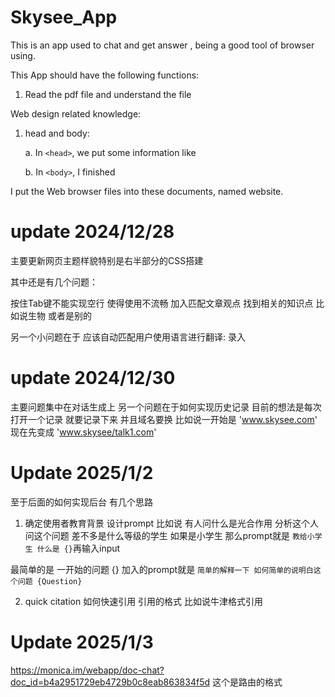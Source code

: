 # Skysee_App
This is an app used to chat and get answer , being a good tool of browser using. 

This App should have the following functions:
1. Read the pdf file and understand the file



Web design related knowledge: 

1. head and body:
   
   a. In `<head>`, we put some information like 
   
   b. In `<body>`, I finished

I put the Web browser files into these documents, named website. 

# update 2024/12/28
主要更新网页主题样貌特别是右半部分的CSS搭建 

其中还是有几个问题：

   按住Tab键不能实现空行 使得使用不流畅 
加入匹配文章观点 找到相关的知识点 比如说生物 或者是别的 

另一个小问题在于 应该自动匹配用户使用语言进行翻译: 录入

# update 2024/12/30

主要问题集中在对话生成上 
另一个问题在于如何实现历史记录 目前的想法是每次打开一个记录 就要记录下来 并且域名要换 比如说一开始是
'www.skysee.com'
现在先变成
'www.skysee/talk1.com'

# Update 2025/1/2
至于后面的如何实现后台 有几个思路
1. 确定使用者教育背景 设计prompt  比如说 有人问什么是光合作用 分析这个人问这个问题 差不多是什么等级的学生 如果是小学生 那么prompt就是 `教给小学生 什么是 {}`再输入input

最简单的是
一开始的问题 {} 加入的prompt就是 `简单的解释一下 如何简单的说明白这个问题 {Question}` 


2. quick citation 如何快速引用 引用的格式 比如说牛津格式引用

# Update 2025/1/3
https://monica.im/webapp/doc-chat?doc_id=b4a2951729eb4729b0c8eab863834f5d 这个是路由的格式

